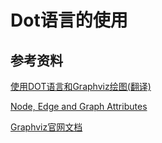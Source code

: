 # Dot语言的使用

## 参考资料

[使用DOT语言和Graphviz绘图(翻译)](https://casatwy.com/shi-yong-dotyu-yan-he-graphvizhui-tu-fan-yi.html)

[Node, Edge and Graph Attributes](http://www.graphviz.org/doc/info/attrs.html#d:margin)

[Graphviz官网文档](http://www.graphviz.org/documentation/)
